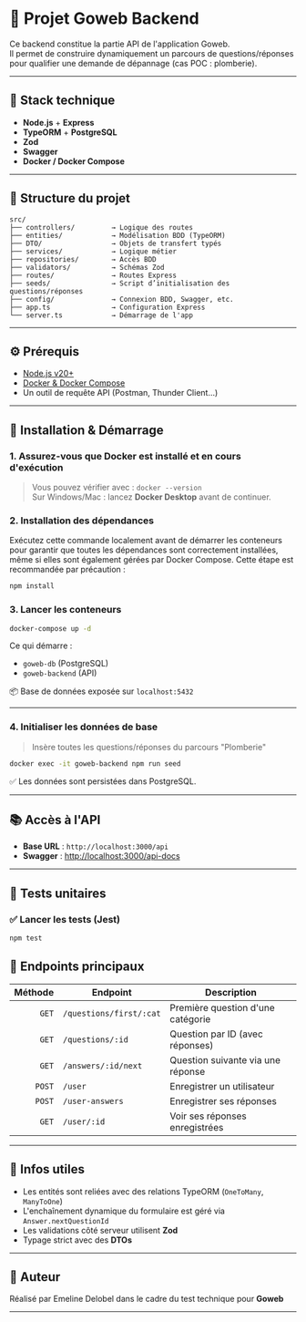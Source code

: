 # 🚧 Projet Goweb Backend 

Ce backend constitue la partie API de l'application Goweb.  
Il permet de construire dynamiquement un parcours de questions/réponses pour qualifier une demande de dépannage (cas POC : plomberie).

---

## 🧹 Stack technique

- **Node.js** + **Express**
- **TypeORM** + **PostgreSQL**
- **Zod** 
- **Swagger** 
- **Docker / Docker Compose**

---

## 📁 Structure du projet

```
src/
├── controllers/         → Logique des routes
├── entities/            → Modélisation BDD (TypeORM)
├── DTO/                 → Objets de transfert typés
├── services/            → Logique métier
├── repositories/        → Accès BDD
├── validators/          → Schémas Zod
├── routes/              → Routes Express
├── seeds/               → Script d’initialisation des questions/réponses
├── config/              → Connexion BDD, Swagger, etc.
├── app.ts               → Configuration Express
└── server.ts            → Démarrage de l'app
```

---

## ⚙️ Prérequis

- [Node.js v20+](https://nodejs.org/)
- [Docker & Docker Compose](https://www.docker.com/)
- Un outil de requête API (Postman, Thunder Client...)

---

## 🚀 Installation & Démarrage

### 1. Assurez-vous que Docker est installé et en cours d'exécution

> Vous pouvez vérifier avec : `docker --version`  
> Sur Windows/Mac : lancez **Docker Desktop** avant de continuer.

### 2. Installation des dépendances

Exécutez cette commande localement avant de démarrer les conteneurs pour garantir que toutes les dépendances sont correctement installées, 
même si elles sont également gérées par Docker Compose. 
Cette étape est recommandée par précaution :

```bash
npm install
```

### 3. Lancer les conteneurs

```bash
docker-compose up -d
```

Ce qui démarre :
- `goweb-db` (PostgreSQL)
- `goweb-backend` (API)

📦 Base de données exposée sur `localhost:5432`

---

### 4. Initialiser les données de base

> Insère toutes les questions/réponses du parcours "Plomberie"

```bash
docker exec -it goweb-backend npm run seed
```

✅ Les données sont persistées dans PostgreSQL.

---

## 📚 Accès à l'API

- **Base URL** : `http://localhost:3000/api`
- **Swagger** : [http://localhost:3000/api-docs](http://localhost:3000/api-docs)

---

## 🧪 Tests unitaires

### ✅ Lancer les tests (Jest)

```bash
npm test
```

## 🥪 Endpoints principaux

| Méthode | Endpoint                    | Description                         |
|--------:|-----------------------------|-------------------------------------|
| `GET`   | `/questions/first/:cat`     | Première question d'une catégorie   |
| `GET`   | `/questions/:id`            | Question par ID (avec réponses)     |
| `GET`   | `/answers/:id/next`         | Question suivante via une réponse   |
| `POST`  | `/user`                     | Enregistrer un utilisateur          |
| `POST`  | `/user-answers`             | Enregistrer ses réponses            |
| `GET`   | `/user/:id`                 | Voir ses réponses enregistrées      |

---

## 💬 Infos utiles

- Les entités sont reliées avec des relations TypeORM (`OneToMany`, `ManyToOne`)
- L'enchaînement dynamique du formulaire est géré via `Answer.nextQuestionId`
- Les validations côté serveur utilisent **Zod**
- Typage strict avec des **DTOs**


---


## 🤝 Auteur

Réalisé par Emeline Delobel dans le cadre du test technique pour **Goweb**

---

